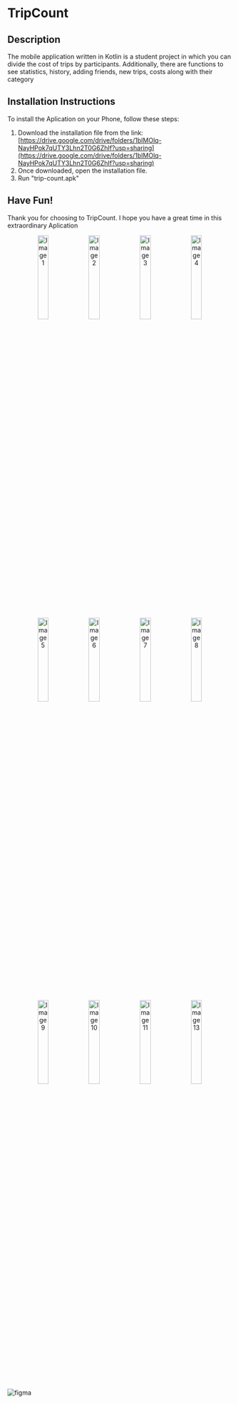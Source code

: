 # TripCount

## Description

The mobile application written in Kotlin is a student project in which you can divide the cost of trips by participants. Additionally, there are functions to see statistics, history, adding friends, new trips, costs along with their category

## Installation Instructions

To install the Aplication on your Phone, follow these steps:

1. Download the installation file from the link: [https://drive.google.com/drive/folders/1bIMOlq-NayHPok7qUTY3Lhn2T0G6ZhIf?usp=sharing](https://drive.google.com/drive/folders/1bIMOlq-NayHPok7qUTY3Lhn2T0G6ZhIf?usp=sharing)
2. Once downloaded, open the installation file.
4. Run "trip-count.apk"


## Have Fun!

Thank you for choosing to TripCount. I hope you have a great time in this extraordinary Aplication

<div align="center">
    <img src="https://github.com/BonDevil/Android-Project/assets/106494027/197c84a2-24e2-404a-bd03-e666c4277fa9" alt="Image 1" width="22%">
    <img src="https://github.com/BonDevil/Android-Project/assets/106494027/bbf70d23-3ee7-4069-82ff-ef2119ab6126" alt="Image 2" width="22%">
    <img src="https://github.com/BonDevil/Android-Project/assets/106494027/f05e0e9b-cc2d-43e4-8439-bc6f80ef5042" alt="Image 3" width="22%">
    <img src="https://github.com/BonDevil/Android-Project/assets/106494027/547543ea-69df-47d8-a9c4-dec7bf9dd37c" alt="Image 4" width="22%">
</div>
<div align="center">
    <img src="https://github.com/BonDevil/Android-Project/assets/106494027/bc1a56c7-4188-41b6-9723-e1e6871b488a" alt="Image 5" width="22%">
    <img src="https://github.com/BonDevil/Android-Project/assets/106494027/122a7839-c6b6-4b59-9f1e-a88d07dbb479" alt="Image 6" width="22%">
    <img src="https://github.com/BonDevil/Android-Project/assets/106494027/2c597501-e79e-4c60-a832-31b21565e3d2" alt="Image 7" width="22%">
    <img src="https://github.com/BonDevil/Android-Project/assets/106494027/4e5e4ce4-c21e-4d1d-b292-164c5df00a1a" alt="Image 8" width="22%">
</div>
<div align="center">
    <img src="https://github.com/BonDevil/Android-Project/assets/106494027/872395b3-304f-4086-8de3-4ace94a9982d" alt="Image 9" width="22%">
    <img src="https://github.com/BonDevil/Android-Project/assets/106494027/be29522f-d172-4e1e-a0b3-4605ac88203e" alt="Image 10" width="22%">
    <img src="https://github.com/BonDevil/Android-Project/assets/106494027/723d281e-0caa-428c-ba77-5119e338a583" alt="Image 11" width="22%">
      <img src="https://github.com/BonDevil/Android-Project/assets/106494027/6863b1a2-a7d4-4de9-9fd4-ac93880327dc" alt="Image 13" width="22%">
</div>



![figma](https://github.com/BonDevil/Android-Project/assets/106494027/51b29a52-038f-45a4-bc05-e9f4f103109d)

